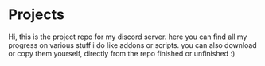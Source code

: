 # Projects

Hi, this is the project repo for my discord server.
here you can find all my progress on various stuff i do like addons or scripts.
you can also download or copy them yourself, directly from the repo finished or unfinished :)
